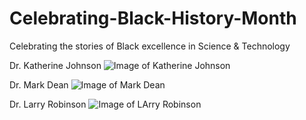 # Celebrating-Black-History-Month
Celebrating the stories of Black excellence in Science &amp; Technology

Dr. Katherine Johnson
![Image of Katherine Johnson](https://ytshome.com/wp-content/uploads/2019/05/katherine-johnson-LinkedIn-1080x675.jpg)

Dr. Mark Dean
![Image of Mark Dean](https://pbs.twimg.com/media/DyflXSeXcAILtm6.jpg)

Dr. Larry Robinson
![Image of LArry Robinson](http://www.famu.edu/facilitiesplanning/presidentgoals/img/Dr_Robinson.jpg)
